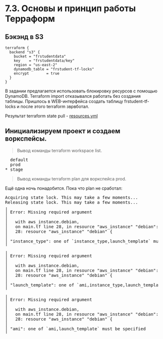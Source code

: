# 7.3. Основы и принцип работы Терраформ

## Бэкэнд в S3

```
terraform {
  backend "s3" {
    bucket = "frstudentdata"
    key    = "frstudentdata/key"
    region = "us-east-2"
    dynamodb_table = "frstudent-tf-locks"
    encrypt        = true
  }
}
```
В задании предлагается использовать блокировку ресурсов с помощью DynamoDB. Terraform import отказывался работать без создания таблицы. Пришлось в WEB-интерфейса создать таблицу frstudent-tf-locks и после этого terraform зврвботал.

Результат terraform state pull - [resources.yml](resources.yml)

## Инициализируем проект и создаем воркспейсы.

> Вывод команды terraform workspace list.

<pre>
  default
  prod
* stage
</pre>

> Вывод команды terraform plan для воркспейса prod.

Ещё одна ночь понадобится. Пока что plan не сработал:
<pre>
Acquiring state lock. This may take a few moments...
Releasing state lock. This may take a few moments...
╷
│ Error: Missing required argument
│
│   with aws_instance.debian,
│   on main.tf line 28, in resource "aws_instance" "debian":
│   28: resource "aws_instance" "debian" {
│
│ "instance_type": one of `instance_type,launch_template` must be specified
╵
╷
│ Error: Missing required argument
│
│   with aws_instance.debian,
│   on main.tf line 28, in resource "aws_instance" "debian":
│   28: resource "aws_instance" "debian" {
│
│ "launch_template": one of `ami,instance_type,launch_template` must be specified
╵
╷
│ Error: Missing required argument
│
│   with aws_instance.debian,
│   on main.tf line 28, in resource "aws_instance" "debian":
│   28: resource "aws_instance" "debian" {
│
│ "ami": one of `ami,launch_template` must be specified
╵
</pre>
